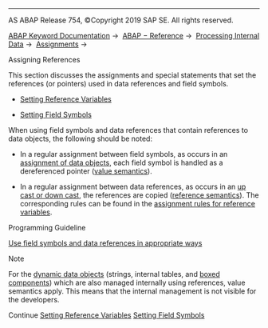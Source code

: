   

* * *

AS ABAP Release 754, ©Copyright 2019 SAP SE. All rights reserved.

[ABAP Keyword Documentation](javascript:call_link\('abenabap.htm'\)) →  [ABAP − Reference](javascript:call_link\('abenabap_reference.htm'\)) →  [Processing Internal Data](javascript:call_link\('abenabap_data_working.htm'\)) →  [Assignments](javascript:call_link\('abenvalue_assignments.htm'\)) → 

Assigning References

This section discusses the assignments and special statements that set the references (or pointers) used in data references and field symbols.

-   [Setting Reference Variables](javascript:call_link\('abenset_references.htm'\))

-   [Setting Field Symbols](javascript:call_link\('abenset_field_symbols.htm'\))

When using field symbols and data references that contain references to data objects, the following should be noted:

-   In a regular assignment between field symbols, as occurs in an [assignment of data objects](javascript:call_link\('abapmove.htm'\)), each field symbol is handled as a dereferenced pointer ([value semantics](javascript:call_link\('abenvalue_semantics_glosry.htm'\) "Glossary Entry")).

-   In a regular assignment between data references, as occurs in an [up cast or down cast](javascript:call_link\('abapmove_cast.htm'\)), the references are copied ([reference semantics](javascript:call_link\('abenreference_semantics_glosry.htm'\) "Glossary Entry")). The corresponding rules can be found in the [assignment rules for reference variables](javascript:call_link\('abenconversion_references.htm'\)).

Programming Guideline

[Use field symbols and data references in appropriate ways](javascript:call_link\('abendyn_access_data_obj_guidl.htm'\) "Guideline")

Note

For the [dynamic data objects](javascript:call_link\('abendynamic_data_object_glosry.htm'\) "Glossary Entry") (strings, internal tables, and [boxed components](javascript:call_link\('abenboxed_component_glosry.htm'\) "Glossary Entry")) which are also managed internally using references, value semantics apply. This means that the internal management is not visible for the developers.

Continue
[Setting Reference Variables](javascript:call_link\('abenset_references.htm'\))
[Setting Field Symbols](javascript:call_link\('abenset_field_symbols.htm'\))
